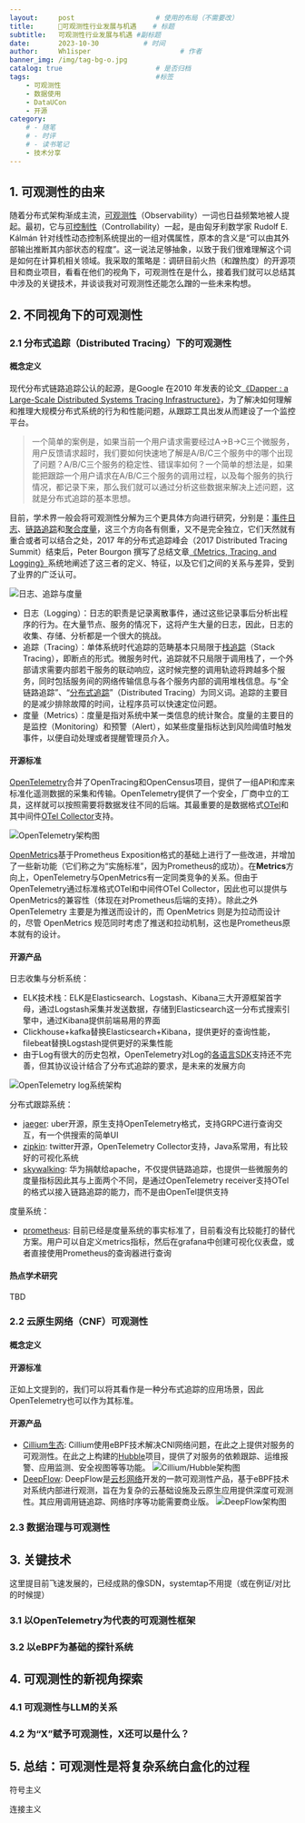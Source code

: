 ```yaml
---
layout:     post                    # 使用的布局（不需要改）
title:      📕可观测性行业发展与机遇	# 标题 
subtitle:   可观测性行业发展与机遇 #副标题
date:       2023-10-30           # 时间
author:     Wh1isper                      # 作者
banner_img: /img/tag-bg-o.jpg
catalog: true                       # 是否归档
tags:                               #标签
    - 可观测性
    - 数据使用
    - DataUCon
    - 开源
category:
    # - 随笔
    # - 时评
    # - 读书笔记
    - 技术分享
---
```

## 1. 可观测性的由来

随着分布式架构渐成主流，[可观测性](https://en.wikipedia.org/wiki/Observability)（Observability）一词也日益频繁地被人提起。最初，它与[可控制性](https://en.wikipedia.org/wiki/Controllability)（Controllability）一起，是由匈牙利数学家 Rudolf E. Kálmán 针对线性动态控制系统提出的一组对偶属性，原本的含义是“可以由其外部输出推断其内部状态的程度”。这一说法足够抽象，以致于我们很难理解这个词是如何在计算机相关领域。我采取的策略是：调研目前火热（和蹭热度）的开源项目和商业项目，看看在他们的视角下，可观测性在是什么，接着我们就可以总结其中涉及的关键技术，并谈谈我对可观测性还能怎么蹭的一些未来构想。

## 2. 不同视角下的可观测性

### 2.1 分布式追踪（Distributed Tracing）下的可观测性

#### 概念定义

现代分布式链路追踪公认的起源，是Google 在2010 年发表的论文[《Dapper : a Large-Scale Distributed Systems Tracing Infrastructure》](https://research.google/pubs/pub36356/)，为了解决如何理解和推理大规模分布式系统的行为和性能问题，从跟踪工具出发从而建设了一个监控平台。

> 一个简单的案例是，如果当前一个用户请求需要经过A->B->C三个微服务，用户反馈请求超时，我们要如何快速地了解是A/B/C三个服务中的哪个出现了问题？A/B/C三个服务的稳定性、错误率如何？一个简单的想法是，如果能把跟踪一个用户请求在A/B/C三个服务的调用过程，以及每个服务的执行情况，都记录下来，那么我们就可以通过分析这些数据来解决上述问题，这就是分布式追踪的基本思想。

目前，学术界一般会将可观测性分解为三个更具体方向进行研究，分别是：[事件日志](http://icyfenix.cn/distribution/observability/logging.html)、[链路追踪](http://icyfenix.cn/distribution/observability/tracing.html)和[聚合度量](http://icyfenix.cn/distribution/observability/metrics.html)，这三个方向各有侧重，又不是完全独立，它们天然就有重合或者可以结合之处，2017 年的分布式追踪峰会（2017 Distributed Tracing Summit）结束后，Peter Bourgon 撰写了总结文章[《Metrics, Tracing, and Logging》](https://peter.bourgon.org/blog/2017/02/21/metrics-tracing-and-logging.html)系统地阐述了这三者的定义、特征，以及它们之间的关系与差异，受到了业界的广泛认可。

![日志、追踪与度量](../img/2023-10-09-数据使用可观测性/MetricsTracingandLogging.png)

- 日志（Logging）：日志的职责是记录离散事件，通过这些记录事后分析出程序的行为。在大量节点、服务的情况下，这将产生大量的日志，因此，日志的收集、存储、分析都是一个很大的挑战。
- 追踪（Tracing）：单体系统时代追踪的范畴基本只局限于[栈追踪](https://en.wikipedia.org/wiki/Stack_trace)（Stack Tracing），即断点的形式。微服务时代，追踪就不只局限于调用栈了，一个外部请求需要内部若干服务的联动响应，这时候完整的调用轨迹将跨越多个服务，同时包括服务间的网络传输信息与各个服务内部的调用堆栈信息。与“全链路追踪”、“[分布式追踪](https://opentracing.io/docs/overview/what-is-tracing/)”（Distributed Tracing）为同义词。追踪的主要目的是减少排除故障的时间，让程序员可以快速定位问题。
- 度量（Metrics）：度量是指对系统中某一类信息的统计聚合。度量的主要目的是监控（Monitoring）和预警（Alert），如某些度量指标达到风险阈值时触发事件，以便自动处理或者提醒管理员介入。

#### 开源标准

[OpenTelemetry](https://opentelemetry.io/)合并了OpenTracing和OpenCensus项目，提供了一组API和库来标准化遥测数据的采集和传输。OpenTelemetry提供了一个安全，厂商中立的工具，这样就可以按照需要将数据发往不同的后端。其最重要的是数据格式[OTel](https://opentelemetry.io/docs/specs/otel/overview/)和其中间件[OTel Collector](https://opentelemetry.io/docs/collector/)支持。

![OpenTelemetry架构图](../img/2023-10-30-可观测性行业发展与机遇/otel-diagram.svg)

[OpenMetrics](https://openmetrics.io/)基于Prometheus Exposition格式的基础上进行了一些改进，并增加了一些新功能（它们称之为“实施标准”，因为Prometheus的成功）。在**Metrics**方向上，OpenTelemetry与OpenMetrics有一定同类竞争的关系。但由于OpenTelemetry通过标准格式OTel和中间件OTel Collector，因此也可以提供与OpenMetrics的兼容性（体现在对Prometheus后端的支持）。除此之外OpenTelemetry 主要是为推送而设计的，而 OpenMetrics 则是为拉动而设计的，尽管 OpenMetrics 规范同时考虑了推送和拉动机制，这也是Prometheus原本就有的设计。

#### 开源产品

日志收集与分析系统：

- ELK技术栈：ELK是Elasticsearch、Logstash、Kibana三大开源框架首字母，通过Logstash采集并发送数据，存储到Elasticsearch这一分布式搜索引擎中，通过Kibana提供前端易用的界面
- Clickhouse+kafka替换Elasticsearch+Kibana，提供更好的查询性能，filebeat替换Logstash提供更好的采集性能
- 由于Log有很大的历史包袱，OpenTelemetry对Log的[各语言SDK](https://opentelemetry.io/docs/concepts/signals/logs/#language-support)支持还不完善，但其协议设计结合了分布式追踪的要求，是未来的发展方向

![OpenTelemetry log系统架构](../img/2023-10-30-可观测性行业发展与机遇/otel-log-arch.png)

分布式跟踪系统：

- [jaeger](https://github.com/jaegertracing/jaeger): uber开源，原生支持OpenTelemetry格式，支持GRPC进行查询交互，有一个供搜索的简单UI
- [zipkin](https://github.com/openzipkin/zipkin): twitter开源，OpenTelemetry Collector支持，Java系常用，有比较好的可视化系统
- [skywalking](https://github.com/apache/skywalking): 华为捐献给apache，不仅提供链路追踪，也提供一些微服务的度量指标因此其与上面两个不同，是通过OpenTelemetry receiver支持OTel的格式以接入链路追踪的能力，而不是由OpenTel提供支持

度量系统：

- [prometheus](https://prometheus.io/): 目前已经是度量系统的事实标准了，目前看没有比较能打的替代方案。用户可以自定义metrics指标，然后在grafana中创建可视化仪表盘，或者直接使用Prometheus的查询器进行查询

#### 热点学术研究

TBD

### 2.2 云原生网络（CNF）可观测性

#### 概念定义

#### 开源标准

正如上文提到的，我们可以将其看作是一种分布式追踪的应用场景，因此OpenTelemetry也可以作为其标准。

#### 开源产品

- [Cillium生态](https://cilium.io/): Cillium使用eBPF技术解决CNI网络问题，在此之上提供对服务的可观测性。在此之上构建的[Hubble](https://github.com/cilium/hubble)项目，提供了对服务的依赖跟踪、运维报警、应用监测、安全视图等等功能。
![Cillium/Hubble架构图](../img/2023-10-30-可观测性行业发展与机遇/hubble_arch.png)
- [DeepFlow](https://deepflow.io/): DeepFlow是[云杉网络](https://yunshan.net/)开发的一款可观测性产品，基于eBPF技术对系统内部进行观测，旨在为复杂的云基础设施及云原生应用提供深度可观测性。其应用调用链追踪、网络时序等功能需要商业版。
![DeepFlow架构图](../img/2023-10-30-可观测性行业发展与机遇/deepflow-architecture.png)

### 2.3 数据治理与可观测性

## 3. 关键技术

这里提目前飞速发展的，已经成熟的像SDN，systemtap不用提（或在例证/对比的时候提）

### 3.1 以OpenTelemetry为代表的可观测性框架

### 3.2 以eBPF为基础的探针系统

## 4. 可观测性的新视角探索

### 4.1 可观测性与LLM的关系

### 4.2 为“X”赋予可观测性，X还可以是什么？

## 5. 总结：可观测性是将复杂系统白盒化的过程

符号主义

连接主义
